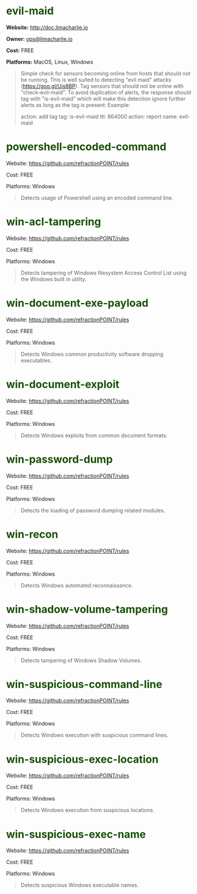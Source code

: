 # <span style="color:#185000">evil-maid</span>

**Website:** http://doc.limacharlie.io

**Owner:** ops@limacharlie.io

**Cost:** FREE

**Platforms:** MacOS, Linux, Windows

>Simple check for sensors becoming online from hosts that should not be running. This is well suited to detecting "evil maid" attacks (https://goo.gl/Uis8BP). Tag sensors that should not be online with "check-evil-maid". To avoid duplication of alerts, the response should tag with "is-evil-maid" which will make this detection ignore further alerts as long as the tag is present: Example:
>
>action: add tag tag: is-evil-maid ttl: 864000
>action: report name: evil-maid


# <span style="color:#185000">powershell-encoded-command
</span>

Website: https://github.com/refractionPOINT/rules

Cost: FREE

Platforms: Windows

> Detects usage of Powershell using an encoded command line.

# <span style="color:#185000">win-acl-tampering
</span>

Website: https://github.com/refractionPOINT/rules

Cost: FREE

Platforms: Windows

>Detects tampering of Windows filesystem Access Control List using the Windows built in utility.

# <span style="color:#185000">win-document-exe-payload</span>

Website: https://github.com/refractionPOINT/rules

Cost: FREE

Platforms: Windows

>Detects Windows common productivity software dropping executables.

# <span style="color:#185000">win-document-exploit
</span>

Website: https://github.com/refractionPOINT/rules

Cost: FREE

Platforms: Windows

>Detects Windows exploits from common document formats.

# <span style="color:#185000">win-password-dump</span>

Website: https://github.com/refractionPOINT/rules

Cost: FREE

Platforms: Windows

>Detects the loading of password dumping related modules.

# <span style="color:#185000">win-recon</span>

Website: https://github.com/refractionPOINT/rules

Cost: FREE

Platforms: Windows

>Detects Windows automated reconnaissance.

# <span style="color:#185000">win-shadow-volume-tampering</span>

Website: https://github.com/refractionPOINT/rules

Cost: FREE

Platforms: Windows

>Detects tampering of Windows Shadow Volumes.

# <span style="color:#185000">win-suspicious-command-line
</span>

Website: https://github.com/refractionPOINT/rules

Cost: FREE

Platforms: Windows

>Detects Windows execution with suspicious command lines.

# <span style="color:#185000">win-suspicious-exec-location</span>

Website: https://github.com/refractionPOINT/rules

Cost: FREE

Platforms: Windows

>Detects Windows execution from suspicious locations.

# <span style="color:#185000">win-suspicious-exec-name</span>

Website: https://github.com/refractionPOINT/rules

Cost: FREE

Platforms: Windows

>Detects suspicious Windows executable names.
